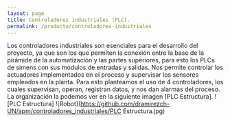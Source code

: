 ```yaml
---
layout: page
title: Controladores industriales (PLC).
permalink: /producto/controladores-industriales
---
```


Los controladores industriales son esenciales para el desarrollo del proyecto, ya que son los que permiten la conexión entre la base de la pirámide de la automatización y las partes superiores, para esto los PLCs de simens con sus módulos de entradas y salidas. Nos permite controlar  los actuadores implementados en el proceso y supervisar los sensores empleados en la planta. Para esto planteamos el uso de 4 controladores, los cuales supervisan, operan, registran datos, y nos dan alarmas del proceso. La organización la podemos ver en la siguiente imagen [PLC Estructura]. 
![PLC Estructura]
![Robot](https://github.com/dramirezch-UN/apm/controladores_industriales/PLC Estructura.jpg)

